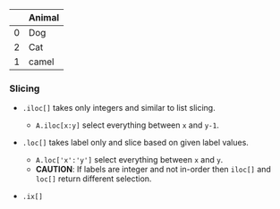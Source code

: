 
|   | Animal|
|---|-------|
| 0 | Dog   |
| 2 | Cat   |
| 1 | camel |



### Slicing
- `.iloc[]` takes only integers and similar to list slicing. 
  - `A.iloc[x:y]` select everything between `x` and `y-1`. 


- `.loc[]` takes label only and slice based on given label values.
  - `A.loc['x':'y']` select everything between `x` and `y`. 
  - **CAUTION**: If labels are integer and not in-order then `iloc[]` and `loc[]` return different selection. 
- `.ix[]` 
